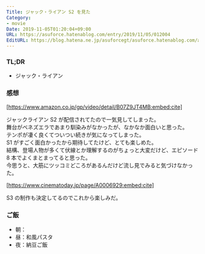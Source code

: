 ```yaml
---
Title: ジャック・ライアン S2 を見た
Category:
- movie
Date: 2019-11-05T01:20:04+09:00
URL: https://asuforce.hatenablog.com/entry/2019/11/05/012004
EditURL: https://blog.hatena.ne.jp/asuforcegt/asuforce.hatenablog.com/atom/entry/26006613460691362
---
```


### TL;DR

- ジャック・ライアン

###  感想

[https://www.amazon.co.jp/gp/video/detail/B07Z9JT4MB:embed:cite]

ジャックライアン S2 が配信されてたので一気見してしまった。  
舞台がベネズエラであまり馴染みがなかったが、なかなか面白いと思った。  
テンポが凄く良くてついつい続きが気になってしまった。  
S1 がすごく面白かったから期待してたけど、とても楽しめた。  
結構、登場人物が多くて伏線とか理解するのがちょっと大変だけど、エピソード 8 本でよくまとまってると思った。  
今思うと、大筋にツッコミどころがあるんだけど流し見でみると気づけなかった。

[https://www.cinematoday.jp/page/A0006929:embed:cite]

S3 の制作も決定してるのでこれから楽しみだ。

### ご飯

- 朝：
- 昼：和風パスタ
- 夜：納豆ご飯
